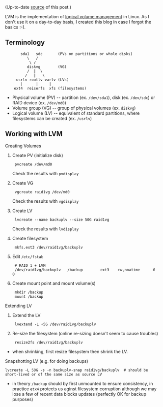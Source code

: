 (Up-to-date [source](https://github.com/jreisinger/blog/blob/master/posts/lvm.md) of this post.)

LVM is the implementation of [logical volume management](https://en.wikipedia.org/wiki/Logical_volume_management) in Linux. As I don't use it on a day-to-day basis, I created this blog in case I forgot the basics :-).

## Terminology

           sda1   sdc       (PVs on partitions or whole disks)
              \   /
               \ /
              diskvg        (VG)
              /  |  \
             /   |   \
         usrlv rootlv varlv (LVs)
           |      |     |
        ext4  reiserfs  xfs (filesystems)


* Physical volume (PV) -- partition (ex. `/dev/sda1`), disk (ex. `/dev/sdc`) or RAID device (ex. `/dev/md0`)
* Volume group (VG) -- group of physical volumes (ex. `diskvg`)
* Logical volume (LV) -- equivalent of standard partitions, where filesystems can be created (ex. `/usrlv`)

## Working with LVM

Creating Volumes

1. Create PV (initialize disk)

        pvcreate /dev/md0

    Check the results with `pvdisplay`

1. Create VG

        vgcreate raid1vg /dev/md0

    Check the results with `vgdisplay`

1. Create LV

        lvcreate --name backuplv --size 50G raid1vg

    Check the results with `lvdisplay`

1. Create filesystem

        mkfs.ext3 /dev/raid1vg/backuplv

1. Edit `/etc/fstab`

        # RAID 1 + LVM
        /dev/raid1vg/backuplv   /backup        ext3    rw,noatime      0       0

1. Create mount point and mount volume(s)

        mkdir /backup
        mount /backup

Extending LV

1. Extend the LV
    
        lvextend -L +5G /dev/raid1vg/backuplv
    
1. Re-size the filesystem (online re-sizing doesn't seem to cause troubles)
    
        resize2fs /dev/raid1vg/backuplv

* when shrinking, first resize filesystem then shrink the LV.

Snapshotting LV (e.g. for doing backups)

    lvcreate -L 50G -s -n backuplv-snap raid1vg/backuplv  # should be short-lived or of the same size as source LV
    
* in theory `/backup` should by first unmounted to ensure consistency, in practice `etx4` protects us aginst filesystem corruption although we may lose a few of recent data blocks updates (perfectly OK for backup purposes)
